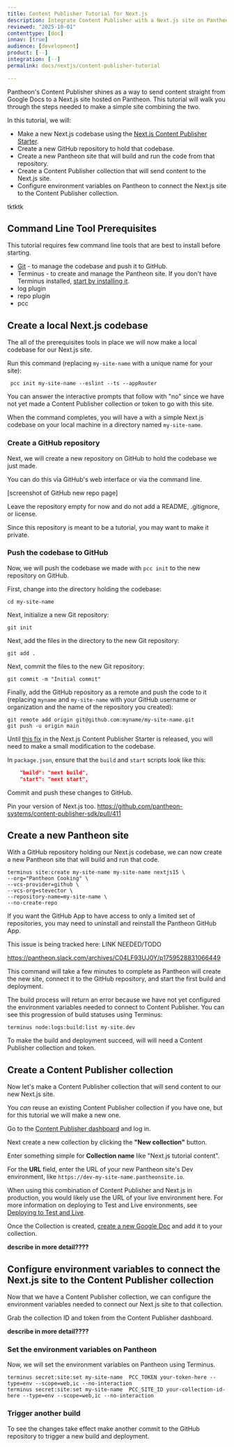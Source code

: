 ```yaml
---
title: Content Publisher Tutorial for Next.js
description: Integrate Content Publisher with a Next.js site on Pantheon
reviewed: "2025-10-01"
contenttype: [doc]
innav: [true]
audience: [development]
product: [--]
integration: [--]
permalink: docs/nextjs/content-publisher-tutorial

---
```


<Partial file="nextjs-pre-ga.md" />

Pantheon's Content Publisher shines as a way to send content straight from Google Docs to a Next.js site hosted on Pantheon.
This tutorial will walk you through the steps needed to make a simple site combining the two.

In this tutorial, we will:

* Make a new Next.js codebase using the [Next.js Content Publisher Starter](https://docs.content.pantheon.io/nextjs-tutorial).
* Create a new GitHub repository to hold that codebase.
* Create a new Pantheon site that will build and run the code from that repository.
* Create a Content Publisher collection that will send content to the Next.js site.
* Configure environment variables on Pantheon to connect the Next.js site to the Content Publisher collection.


<Alert title="Access prerequisites" type="info" >

tktktk

</Alert>

## Command Line Tool Prerequisites

This tutorial requires few command line tools that are best to install before starting.

* [Git](https://git-scm.com/book/en/v2/Getting-Started-Installing-Git) - to manage the codebase and push it to GitHub.
* Terminus - to create and manage the Pantheon site.
  If you don't have Terminus installed, [start by installing it](https://docs.pantheon.io/terminus/install).
* log plugin
* repo plugin
* pcc

## Create a local Next.js codebase

The all of the prerequisites tools in place we will now make a local codebase for our Next.js site.

Run this command (replacing `my-site-name` with a unique name for your site):

```bash{promptUser: user}
 pcc init my-site-name --eslint --ts --appRouter
```

You can answer the interactive prompts that follow with "no" since we have not yet made a Content Publisher collection or token to go with this site.

When the command completes, you will have a with a simple Next.js codebase on your local machine in a directory named `my-site-name`.

### Create a GitHub repository

Next, we will create a new repository on GitHub to hold the codebase we just made.

You can do this via GitHub's web interface or via the command line.

[screenshot of GitHub new repo page]

Leave the repository empty for now and do not add a README, .gitignore, or license.

Since this repository is meant to be a tutorial, you may want to make it private.

### Push the codebase to GitHub

Now, we will push the codebase we made with `pcc init` to the new repository on GitHub.

First, change into the directory holding the codebase:

```bash{promptUser: user}
cd my-site-name
```
Next, initialize a new Git repository:

```bash{promptUser: user}
git init
```
Next, add the files in the directory to the new Git repository:

```bash{promptUser: user}
git add .
```
Next, commit the files to the new Git repository:

```bash{promptUser: user}
git commit -m "Initial commit"
```
Finally, add the GitHub repository as a remote and push the code to it (replacing `myname` and `my-site-name` with your GitHub username or organization and the name of the repository you created):

```bash{promptUser: user}
git remote add origin git@github.com:myname/my-site-name.git
git push -u origin main
```

<Alert title="TEMPORARY WORKAROUND" type="info" >

Until [this fix](https://github.com/pantheon-systems/content-publisher-sdk/pull/410) in the Next.js Content Publisher Starter is released, you will need to make a small modification to the codebase.

In `package.json`, ensure that the `build` and `start` scripts look like this:

```json
    "build": "next build",
    "start": "next start",
```

Commit and push these changes to GitHub.

</Alert>


<Alert title="TEMPORARY WORKAROUND" type="info" >

Pin your version of Next.js too. https://github.com/pantheon-systems/content-publisher-sdk/pull/411

</Alert>




## Create a new Pantheon site

With a GitHub repository holding our Next.js codebase, we can now create a new Pantheon site that will build and run that code.

```bash{promptUser: user}
terminus site:create my-site-name my-site-name nextjs15 \
--org="Pantheon Cooking" \
--vcs-provider=github \
--vcs-org=stevector \
--repository-name=my-site-name \
--no-create-repo
```

<Alert title="BUG WORKAROUND" type="info" >

If you want the GitHub App to have access to only a limited set of repositories, you may need to uninstall and reinstall the Pantheon GitHub App.

This issue is being tracked here: LINK NEEDED/TODO

https://pantheon.slack.com/archives/C04LF93UJ0Y/p1759528831066449

</Alert>

This command will take a few minutes to complete as Pantheon will create the new site, connect it to the GitHub repository, and start the first build and deployment.

The build process will return an error because we have not yet configured the environment variables needed to connect to Content Publisher.
You can see this progression of build statuses using Terminus:

```bash{promptUser: user}
terminus node:logs:build:list my-site.dev
```
To make the build and deployment succeed, will will need a Content Publisher collection and token.

## Create a Content Publisher collection

Now let's make a Content Publisher collection that will send content to our new Next.js site.

You _can_ reuse an existing Content Publisher collection if you have one, but for this tutorial we will make a new one.

Go to the [Content Publisher dashboard](https://content.pantheon.io) and log in.

Next create a new collection by clicking the **"New collection"** button.

Enter something simple for **Collection name** like "Next.js tutorial content".

For the **URL** field, enter the URL of your new Pantheon site's Dev environment, like `https://dev-my-site-name.pantheonsite.io`.

<Alert title="Tutorial vs. production usage" type="info" >

When using this combination of Content Publisher and Next.js in production, you would likely use the URL of your live environment here. For more information on deploying to Test and Live environments, see [Deploying to Test and Live](/docs/nextjs/test-and-live-env).

</Alert>

Once the Collection is created, [create a new Google Doc](https://docs.new/) and add it to your collection.

__describe in more detail????__


## Configure environment variables to connect the Next.js site to the Content Publisher collection

Now that we have a Content Publisher collection, we can configure the environment variables needed to connect our Next.js site to that collection.

Grab the collection ID and token from the Content Publisher dashboard.

__describe in more detail????__

### Set the environment variables on Pantheon

Now, we will set the environment variables on Pantheon using Terminus.

```bash{promptUser: user}
terminus secret:site:set my-site-name  PCC_TOKEN your-token-here --type=env --scope=web,ic --no-interaction
terminus secret:site:set my-site-name  PCC_SITE_ID your-collection-id-here --type=env --scope=web,ic --no-interaction
```

### Trigger another build

To see the changes take effect make another commit to the GitHub repository to trigger a new build and deployment.
